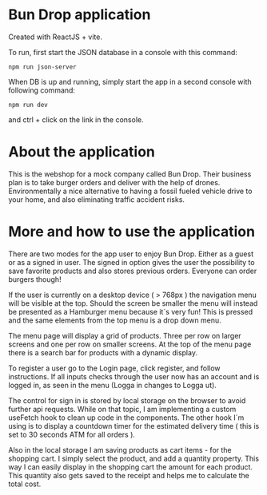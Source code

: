 # Bun Drop application

Created with ReactJS + vite.

To run, first start the JSON database in a console with this command:

`npm run json-server`

When DB is up and running, simply start the app in a second console with following command:

`npm run dev`

and ctrl + click on the link in the console.

# About the application

This is the webshop for a mock company called Bun Drop. Their business plan is to take burger orders and deliver
with the help of drones. Environmentally a nice alternative to having a fossil fueled vehicle drive to your home,
and also eliminating traffic accident risks.

# More and how to use the application

There are two modes for the app user to enjoy Bun Drop. Either as a guest or as a signed in user.
The signed in option gives the user the possibility to save favorite products and also stores previous orders.
Everyone can order burgers though!

If the user is currently on a desktop device ( > 768px ) the navigation menu will be visible at the top.
Should the screen be smaller the menu will instead be presented as a Hamburger menu because it´s very fun!
This is pressed and the same elements from the top menu is a drop down menu.

The menu page will display a grid of products. Three per row on larger screens and one per row on smaller screens.
At the top of the menu page there is a search bar for products with a dynamic display.

To register a user go to the Login page, click register, and follow instructions. If all inputs checks through the user now has an account and is logged in, as seen in the menu (Logga in changes to Logga ut).

The control for sign in is stored by local storage on the browser to avoid further api requests.
While on that topic, I am implementing a custom useFetch hook to clean up code in the components. The other
hook I´m using is to display a countdown timer for the estimated delivery time ( this is set to 30 seconds ATM for all orders ).

Also in the local storage I am saving products as cart items - for the shopping cart. I simply select the product,
and add a quantity property. This way I can easily display in the shopping cart the amount for each product.
This quantity also gets saved to the receipt and helps me to calculate the total cost.
